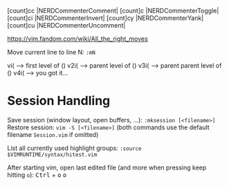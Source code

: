 [count]<leader>cc |NERDCommenterComment|
[count]<leader>c<space> |NERDCommenterToggle|
[count]<leader>ci |NERDCommenterInvert|
[count]<leader>cy |NERDCommenterYank|
[count]<leader>cu |NERDCommenterUncomment|

https://vim.fandom.com/wiki/All_the_right_moves

Move current line to line N: `:mN`

vi( --> first level of ()
v2i( --> parent level of ()
v3i( --> parent parent level of ()
v4i( --> you got it...

# Session Handling

Save session (window layout, open buffers, ...): `:mksession [<filename>]`
Restore session: `vim -S [<filename>]`
(both commands use the default filename `Session.vim` if omitted)

List all currently used highlight groups: `:source $VIMRUNTIME/syntax/hitest.vim`

After starting vim, open last edited file (and more when pressing keep hitting `o`): <kbd>Ctrl</kbd> + <kbd>o</kbd> <kbd>o</kbd>

